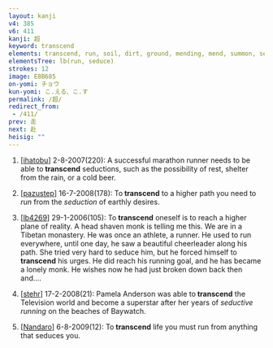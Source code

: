 ```yaml
---
layout: kanji
v4: 385
v6: 411
kanji: 超
keyword: transcend
elements: transcend, run, soil, dirt, ground, mending, mend, summon, seduce, sword, dagger, mouth
elementsTree: lb(run, seduce)
strokes: 12
image: E8B685
on-yomi: チョウ
kun-yomi: こ.える、こ.す
permalink: /超/
redirect_from:
 - /411/
prev: 走
next: 赴
heisig: ""
---
```


1) [<a href="http://kanji.koohii.com/profile/ihatobu">ihatobu</a>] 2-8-2007(220): A successful marathon runner needs to be able to<strong> transcend</strong> seductions, such as the possibility of rest, shelter from the rain, or a cold beer.

2) [<a href="http://kanji.koohii.com/profile/pazustep">pazustep</a>] 16-7-2008(178): To<strong> transcend</strong> to a higher path you need to <em>run</em> from the <em>seduction</em> of earthly desires.

3) [<a href="http://kanji.koohii.com/profile/lb4269">lb4269</a>] 29-1-2006(105): To<strong> transcend</strong> oneself is to reach a higher plane of reality. A head shaven monk is telling me this. We are in a Tibetan monastery. He was once an athlete, a runner. He used to run everywhere, until one day, he saw a beautiful cheerleader along his path. She tried very hard to seduce him, but he forced himself to<strong> transcend</strong> his urges. He did reach his running goal, and he has became a lonely monk. He wishes now he had just broken down back then and....

4) [<a href="http://kanji.koohii.com/profile/stehr">stehr</a>] 17-2-2008(21): Pamela Anderson was able to<strong> transcend</strong> the Television world and become a superstar after her years of <em>seductive running</em> on the beaches of Baywatch.

5) [<a href="http://kanji.koohii.com/profile/Nandaro">Nandaro</a>] 6-8-2009(12): To<strong> transcend</strong> life you must run from anything that seduces you.

